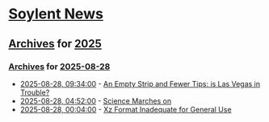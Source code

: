 # [Soylent News](../../../README.md)

## [Archives](../../index.md) for [2025](../index.md)

### [Archives](../../index.md) for [2025-08-28](index.md)

* [2025-08-28, 09:34:00](https://soylentnews.org/article.pl?sid=25/08/27/2323243&from=rss) - [An Empty Strip and Fewer Tips: is Las Vegas in Trouble?](https://soylentnews.org/article.pl?sid=25/08/27/2323243&from=rss)
* [2025-08-28, 04:52:00](https://soylentnews.org/article.pl?sid=25/08/27/1232257&from=rss) - [Science Marches on](https://soylentnews.org/article.pl?sid=25/08/27/1232257&from=rss)
* [2025-08-28, 00:04:00](https://soylentnews.org/article.pl?sid=25/08/27/1225221&from=rss) - [Xz Format Inadequate for General Use](https://soylentnews.org/article.pl?sid=25/08/27/1225221&from=rss)
